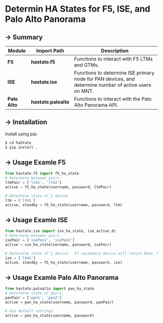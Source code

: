 # **Determin HA States for F5, ISE, and Palo Alto Panorama**

## → **Summary**
| **Module** | **Import Path** | **Description** |
|---|---|---|
| **F5** | **hastate.f5** | Functions to interact with F5 LTMs and GTMs. |
| **ISE** | **hastate.ise** | Functions to determine ISE primary node for PAN devices, and determine number of active users on MNT. |
| **Palo Alto** | **hastate.paloalto** | Functions to interact with the Palo Alto Panorama API.|

## → **Installation**
Install using pip:

```bash
$ cd haState
$ pip install .
```
## → **Usage Examle F5**
```python
from hastate.f5 import f5_ha_state
# Determine between pairs
ltmPair = ['ltm1', 'ltm2']
active = f5_ha_state(username, password, ltmPair)

# Determine state of 1 device
ltm = ['ltm1']
active, standby = f5_ha_state(username, password, ltm)
```

## → **Usage Examle ISE**
```python
from hastate.ise import ise_ha_state, ise_active_dc
# Determine between pairs.
isePair = ['isePan1', 'isePan2']
active = ise_ha_state(sername, password, isePair)

# Determine state of 1 device.  If secondary device will return None, None.
ise = ['ltm1']
active, standby = f5_ha_state(username, password, ise)
```
## → **Usage Examle Palo Alto Panorama**
```python
from hastate.paloalto import pan_ha_state
# Determine state of pairs.
panPair = ['pan1', 'pan2']
active = pan_ha_state(username, password, panPair)

# Use default settings
active = pan_ha_state(username, password)
```